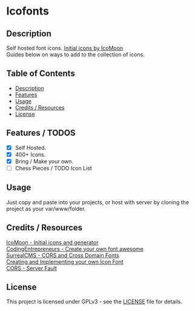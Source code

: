 # Icofonts

## Description
Self hosted font icons. [Initial icons by IcoMoon](https://icomoon.io/app/#/select)<br> Guides below on ways to add to the collection of icons. 

## Table of Contents

- [Description](#description)
- [Features](#features) 
- [Usage](#usage)
- [Credits / Resources](#credits--resources)
- [License](#license)

## Features / TODOS

- [x] Self Hosted.
- [x] 400+ Icons.
- [x] Bring / Make your own.
- [ ] Chess Pieces / TODO Icon List

## Usage
Just copy and paste into your projects, or host with server by cloning the project as your var/www/folder.<br>

## Credits / Resources
[IcoMoon - Initial icons and generator](https://icomoon.io/app/#/select)<br>
[CodingEntrepreneurs - Create your own font awesome](https://www.youtube.com/watch?v=VDy9xktOI6M&t=257s)<br>
[SurrealCMS - CORS and Cross Domain Fonts](https://www.surrealcms.com/blog/enabling-cross-domain-fonts-with-cors.html)<br>
[Creating and Implementing your own Icon Font](https://origin-blog.mediatemple.net/design-creative/creating-implementing-icon-font-tutorial/)<br>
[CORS - Server Fault](https://serverfault.com/questions/186965/how-can-i-make-nginx-support-font-face-formats-and-allow-access-control-allow-o)
## License
This project is licensed under GPLv3 - see the [LICENSE](LICENSE) file for details.
